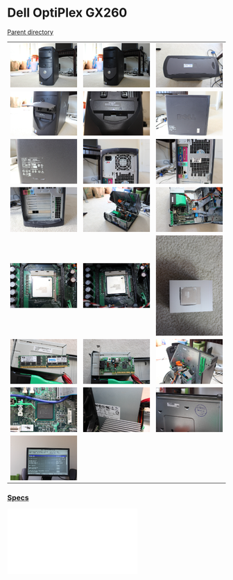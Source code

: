 # Dell OptiPlex GX260
[Parent directory](../index.md)

<table>
  <tr>
    <td><img src='IMG_5463.JPG'/></td>
    <td><img src='IMG_5464.JPG'/></td>
    <td><img src='IMG_5465.JPG'/></td>
  </tr>
  <tr>
    <td><img src='IMG_5466.JPG'/></td>
    <td><img src='IMG_5467.JPG'/></td>
    <td><img src='IMG_5468.JPG'/></td>
  </tr>
  <tr>
    <td><img src='IMG_5469.JPG'/></td>
    <td><img src='IMG_5470.JPG'/></td>
    <td><img src='IMG_5471.JPG'/></td>
  </tr>
  <tr>
    <td><img src='IMG_5472.JPG'/></td>
    <td><img src='IMG_5473.JPG'/></td>
    <td><img src='IMG_5474.JPG'/></td>
  </tr>
  <tr>
    <td><img src='IMG_5475.JPG'/></td>
    <td><img src='IMG_5477.JPG'/></td>
    <td><img src='IMG_5478.JPG'/></td>
  </tr>
  <tr>
    <td><img src='IMG_5480.JPG'/></td>
    <td><img src='IMG_5481.JPG'/></td>
    <td><img src='IMG_5482.JPG'/></td>
  </tr>
  <tr>
    <td><img src='IMG_5483.JPG'/></td>
    <td><img src='IMG_5484.JPG'/></td>
    <td><img src='IMG_5485.JPG'/></td>
  </tr>
  <tr>
    <td><img src='IMG_5486.JPG'/></td>
  </tr>
</table>

### [Specs](Specs.txt)

<embed src='Specs.txt'>

